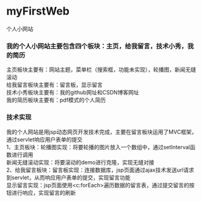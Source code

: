 # myFirstWeb
个人小网站
### 我的个人小网站主要包含四个板块：主页，给我留言，技术小秀，我的简历     
主页板块主要有：网站主题，菜单栏（搜索框，功能未实现），轮播图，新闻无缝滚动   
给我留言板块主要有：留言板，显示留言    
技术小秀板块主要有：我的github网址和CSDN博客网址   
我的简历板块主要有：pdf模式的个人简历   
### 技术实现   
我的个人网站是用jsp动态网页开发技术完成，主要在留言板块运用了MVC框架，通过servlet响应用户表单的提交   
1、主页板块：轮播图实现：将要轮播的图片放入一个数组中，通过setInterval函数进行调用   
            新闻无缝滚动实现：将要滚动的demo进行克隆，实现无缝对接   
2、给我留言板块：留言板实现：连接数据库，jsp页面通过ajax技术发送url请求到servlet，从而响应用户表单的提交，实现留言功能   
               显示留言实现：jsp页面使用<c:forEach>遍历数据的留言表，通过提交留言的按钮进行响应，实现留言的刷新
